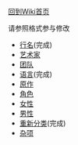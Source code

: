 ﻿[回到Wiki首页](https://github.com/Mapaler/EhTagTranslator/wiki)

请参照格式参与修改
* [行名](https://github.com/Mapaler/EhTagTranslator/wiki/rows)(完成)
* [艺术家](https://github.com/Mapaler/EhTagTranslator/wiki/artist)
* [团队](https://github.com/Mapaler/EhTagTranslator/wiki/group)
* [语言](https://github.com/Mapaler/EhTagTranslator/wiki/language)(完成)
* [原作](https://github.com/Mapaler/EhTagTranslator/wiki/parody)
* [角色](https://github.com/Mapaler/EhTagTranslator/wiki/character)
* [女性](https://github.com/Mapaler/EhTagTranslator/wiki/female)
* [男性](https://github.com/Mapaler/EhTagTranslator/wiki/male)
* [重新分类](https://github.com/Mapaler/EhTagTranslator/wiki/reclass)(完成)
* [杂项](https://github.com/Mapaler/EhTagTranslator/wiki/misc)